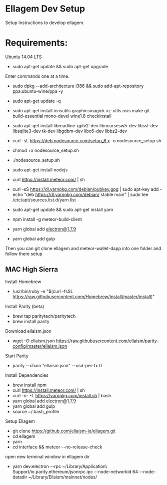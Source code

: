 # Ellagem Dev Setup
Setup Instructions to develop ellagem.

# Requirements:
Ubuntu 14.04 LTS

- sudo apt-get update && sudo apt-get upgrade

Enter commands one at a time.

- sudo dpkg --add-architecture i386 && sudo add-apt-repository ppa:ubuntu-wine/ppa -y
- sudo apt-get update -q

- sudo apt-get install icnsutils graphicsmagick xz-utils nsis make git build-essential mono-devel wine1.8 checkinstall
- sudo apt-get install libreadline-gplv2-dev libncursesw5-dev libssl-dev libsqlite3-dev tk-dev libgdbm-dev libc6-dev libbz2-dev

- curl -sL https://deb.nodesource.com/setup_6.x -o nodesource_setup.sh
- chmod +x nodesource_setup.sh
- ./nodesource_setup.sh
- sudo apt-get install nodejs

- curl https://install.meteor.com/ | sh

- curl -sS https://dl.yarnpkg.com/debian/pubkey.gpg | sudo apt-key add -
echo "deb https://dl.yarnpkg.com/debian/ stable main" | sudo tee /etc/apt/sources.list.d/yarn.list
- sudo apt-get update && sudo apt-get install yarn

- npm install -g meteor-build-client
- yarn global add electron@1.7.9
- yarn global add gulp


Then you can git clone ellagem and meteor-wallet-dapp into one folder and follow there setup 


## MAC High Sierra
Install Homebrew

- /usr/bin/ruby -e "$(curl -fsSL https://raw.githubusercontent.com/Homebrew/install/master/install)"
 
Install Parity (beta)
- brew tap paritytech/paritytech
- brew install parity

Download ellaism.json
- wget -O ellaism.json https://raw.githubusercontent.com/ellaism/parity-config/master/ellaism.json

Start Parity
- parity --chain "ellaism.json" --usd-per-tx 0

Install Dependencies
- brew install npm
- curl https://install.meteor.com/ | sh
- curl -o- -L https://yarnpkg.com/install.sh | bash
- yarn global add electron@1.7.9
- yarn global add gulp
- source ~/.bash_profile

Setup Ellagem
- git clone https://github.com/ellaism-io/ellagem.git
- cd ellagem
- yarn
- cd interface && meteor --no-release-check

open new terminal window
in ellagem dir

- yarn dev:electron --rpc ~/Library/Application\ Support/io.parity.ethereum/jsonrpc.ipc --node-networkid 64 --node-datadir ~/Library/Ellaism/mainnet/nodes/
